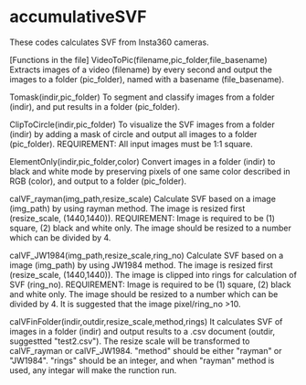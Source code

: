 # accumulativeSVF
These codes calculates SVF from Insta360 cameras.

[Functions in the file]
VideoToPic(filename,pic_folder,file_basename)
  Extracts images of a video (filename) by every second and output the images to a folder (pic_folder), named with a basename (file_basename).

Tomask(indir,pic_folder)
  To segment and classify images from a folder (indir), and put results in a folder (pic_folder).

ClipToCircle(indir,pic_folder)
  To visualize the SVF images from a folder (indir) by adding a mask of circle and output all images to a folder (pic_folder).
  REQUIREMENT: All input images must be 1:1 square.

ElementOnly(indir,pic_folder,color)
  Convert images in a folder (indir) to black and white mode by preserving pixels of one same color described in RGB (color), and output to a folder (pic_folder).

calVF_rayman(img_path,resize_scale)
  Calculate SVF based on a image (img_path) by using rayman method. The image is resized first (resize_scale, (1440,1440)).
  REQUIREMENT: Image is required to be (1) square, (2) black and white only. The image should be resized to a number which can be divided by 4.

calVF_JW1984(img_path,resize_scale,ring_no)
  Calculate SVF based on a image (img_path) by using JW1984 method. The image is resized first (resize_scale, (1440,1440)). The image is clipped into rings for   calculation of SVF (ring_no).
  REQUIREMENT: Image is required to be (1) square, (2) black and white only. The image should be resized to a number which can be divided by 4. It is suggested that the image pixel/ring_no >10.

calVFinFolder(indir,outdir,resize_scale,method,rings)
  It calculates SVF of images in a folder (indir) and output results to a .csv document (outdir, suggestted "test2.csv"). The resize scale will be transformed to calVF_rayman or calVF_JW1984. "method" should be either "rayman" or "JW1984". "rings" should be an integer, and when "rayman" method is used, any integar will make the runction run.
